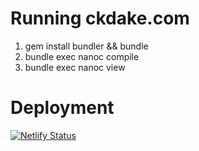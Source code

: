 Running ckdake.com
==================

1. gem install bundler && bundle
1. bundle exec nanoc compile
1. bundle exec nanoc view

Deployment
==================
[![Netlify Status](https://api.netlify.com/api/v1/badges/31305084-0222-492d-b2ae-45676889a599/deploy-status)](https://app.netlify.com/sites/ckdake-com-prod/deploys)
